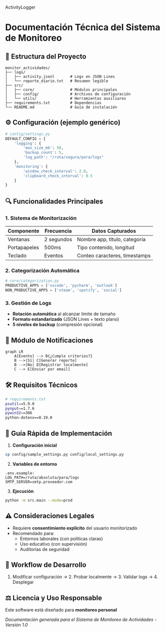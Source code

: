 
ActivityLogger

# Documentación Técnica del Sistema de Monitoreo

## 📂 Estructura del Proyecto
```plaintext
monitor_actividades/
├── logs/
│   ├── activity.jsonl       # Logs en JSON Lines
│   └── reporte_diario.txt   # Resumen legible
├── src/
│   ├── core/                # Módulos principales
│   ├── config/              # Archivos de configuración
│   └── utils/               # Herramientas auxiliares
├── requirements.txt         # Dependencias
└── README.md                # Guía de instalación
```

## ⚙️ Configuración (ejemplo genérico)
```python
# config/settings.py
DEFAULT_CONFIG = {
    'logging': {
        'max_size_mb': 50,
        'backup_count': 5,
        'log_path': "/ruta/segura/para/logs"
    },
    'monitoring': {
        'window_check_interval': 2.0,
        'clipboard_check_interval': 0.5
    }
}
```

## 🔍 Funcionalidades Principales

### 1. Sistema de Monitorización
| Componente | Frecuencia | Datos Capturados |
|------------|------------|------------------|
| Ventanas   | 2 segundos | Nombre app, título, categoría |
| Portapapeles | 500ms | Tipo contenido, longitud |
| Teclado    | Eventos | Conteo caracteres, timestamps |

### 2. Categorización Automática
```python
# core/categorization.py
PRODUCTIVE_APPS = ['vscode', 'pycharm', 'outlook']
NON_PRODUCTIVE_APPS = ['steam', 'spotify', 'social']
```

### 3. Gestión de Logs
- **Rotación automática** al alcanzar límite de tamaño
- **Formato estandarizado** (JSON Lines + texto plano)
- **5 niveles de backup** (compresión opcional)

## 📨 Módulo de Notificaciones
```mermaid
graph LR
    A[Evento] --> B{¿Cumple criterios?}
    B -->|Sí| C[Generar reporte]
    B -->|No| D[Registrar localmente]
    C --> E[Enviar por email]
```

## 🛠️ Requisitos Técnicos
```bash
# requirements.txt
psutil==5.9.0
pynput==1.7.6
pywin32==306
python-dotenv==0.19.0
```

## 🚀 Guía Rápida de Implementación

1. **Configuración inicial**
```bash
cp config/sample_settings.py config/local_settings.py
```

2. **Variables de entorno**
```plaintext
.env.example:
LOG_PATH=/ruta/absoluta/para/logs
SMTP_SERVER=smtp.proveedor.com
```

3. **Ejecución**
```bash
python -m src.main --mode=prod
```

## ⚠️ Consideraciones Legales
- Requiere **consentimiento explícito** del usuario monitorizado
- Recomendado para:
  - Entornos laborales (con políticas claras)
  - Uso educativo (con supervisión)
  - Auditorías de seguridad

## 🔄 Workflow de Desarrollo
1. Modificar configuración → 2. Probar localmente → 3. Validar logs → 4. Desplegar


## ⚖️ Licencia y Uso Responsable

Este software está diseñado para **monitoreo personal** 


*Documentación generada para el Sistema de Monitoreo de Actividades - Versión 1.0*
